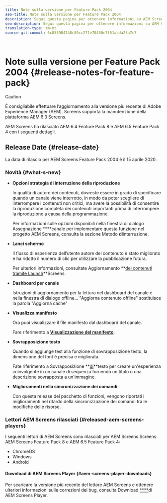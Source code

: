 ```yaml
---
title: Note sulla versione per Feature Pack 2004
seo-title: Note sulla versione per Feature Pack 2004
description: Segui questa pagina per ottenere informazioni su AEM Screens Feature Pack 2004, rilasciato il 15 aprile 2020.
seo-description: Segui questa pagina per ottenere informazioni su AEM Screens Feature Pack 2004, rilasciato il 15 aprile 2020.
translation-type: tm+mt
source-git-commit: 6c833984748c89cc271e70450c7f51abda2fa7c7

---
```



# Note sulla versione per Feature Pack 2004 {#release-notes-for-feature-pack}

>[!CAUTION]
>
>È consigliabile effettuare l’aggiornamento alla versione più recente di Adobe Experience Manager (AEM). Screens supporta la manutenzione della piattaforma AEM 6.3 Screens.

AEM Screens ha rilasciato AEM 6.4 Feature Pack 8 e AEM 6.5 Feature Pack 4 con i seguenti dettagli.

## Release Date {#release-date}

La data di rilascio per AEM Screens Feature Pack 2004 è il 15 aprile 2020.

### Novità {#what-s-new}

* **Opzioni strategia di interruzione della riproduzione**

   In qualità di autore dei contenuti, dovreste essere in grado di specificare quando un canale viene interrotto, in modo da poter scegliere di interrompere i contenuti non critici, ma avere la possibilità di consentire la riproduzione completa dei contenuti importanti prima di interrompere la riproduzione a causa della programmazione.

   Per informazioni sulle opzioni disponibili nella finestra di dialogo Assegnazione **[](/help/user-guide/channel-assignment.md#interruption-method-channel)**canale per implementare questa funzione nel progetto AEM Screens, consulta la sezione Metodo **di**interruzione.

* **Lanci schermo**

   Il flusso di esperienza dell’utente autore del contenuto è stato migliorato e ha ridotto il numero di clic per utilizzare la pubblicazione futura.

   Per ulteriori informazioni, consultate Aggiornamento **[dei contenuti tramite Launch](launches.md)**Screens.

* **Dashboard per canale**

   Istruzioni di aggiornamento per la lettura nel dashboard del canale e nella finestra di dialogo offline... &quot;Aggiorna contenuto offline&quot; sostituisce la parola &quot;Aggiorna cache&quot;


* **Visualizza manifesto**

   Ora puoi visualizzare il file manifesto dal dashboard del canale.

   Fare riferimento a **[Visualizzazione del manifesto](/help/user-guide/managing-channels.md#view-manifest)**.

* **Sovrapposizione testo**

   Quando si aggiunge test alla funzione di sovrapposizione testo, la dimensione del font è precisa e migliorata.

   Fate riferimento a Sovrapposizione **[di](text-overlay.md)**testo per creare un&#39;esperienza coinvolgente in un canale di sequenza fornendo un titolo o una descrizione sovrapposta a un&#39;immagine.

* **Miglioramenti nella sincronizzazione dei comandi**

   Con questa release del pacchetto di funzioni, vengono riportati i miglioramenti nel ritardo della sincronizzazione dei comandi tra le modifiche delle risorse.

### Lettori AEM Screens rilasciati {#released-aem-screens-players}

I seguenti lettori di AEM Screens sono rilasciati per AEM Screens Screens: AEM Screens Feature Pack 8 e AEM 6.5 Feature Pack 4:

* ChromeOS
* Windows
* Android

#### Download di AEM Screens Player {#aem-screens-player-downloads}

Per scaricare la versione più recente del lettore AEM Screens e ottenere ulteriori informazioni sulle correzioni dei bug, consulta Download [****](https://download.macromedia.com/screens/)di AEM Screens Player.
